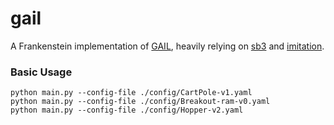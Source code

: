 # gail
A Frankenstein implementation of [GAIL](https://arxiv.org/abs/1606.03476 "Generative Adversarial Imitation Learning"),
heavily relying on [sb3](https://github.com/DLR-RM/stable-baselines3) and [imitation](https://github.com/HumanCompatibleAI/imitation). 

### Basic Usage
``` shell
python main.py --config-file ./config/CartPole-v1.yaml
python main.py --config-file ./config/Breakout-ram-v0.yaml
python main.py --config-file ./config/Hopper-v2.yaml
```

